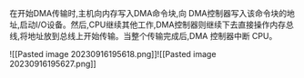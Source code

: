 在开始DMA传输时,主机向内存写入DMA命令块,向 DMA控制器写入该命令块的地址,启动I/O设备。然后,CPU继续其他工作,DMA控制器则继续下去直接操作内存总线,将地址放到总线上开始传输。当整个传输完成后,DMA 控制器中断 CPU。

![[Pasted image 20230916195618.png]]![[Pasted image 20230916195627.png]]
